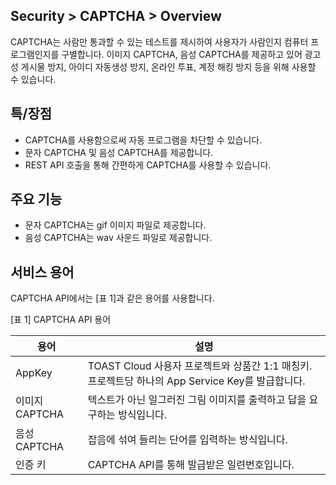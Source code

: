 ## Security > CAPTCHA > Overview

CAPTCHA는 사람만 통과할 수 있는 테스트를 제시하여 사용자가 사람인지 컴퓨터 프로그램인지를 구별합니다. 이미지 CAPTCHA, 음성 CAPTCHA를 제공하고 있어 광고성 게시물 방지, 아이디 자동생성 방지, 온라인 투표, 계정 해킹 방지 등을 위해 사용할 수 있습니다.

## 특/장점

- CAPTCHA를 사용함으로써 자동 프로그램을 차단할 수 있습니다.
- 문자 CAPTCHA 및 음성 CAPTCHA를 제공합니다.
- REST API 호출을 통해 간편하게 CAPTCHA를 사용할 수 있습니다.

## 주요 기능

- 문자 CAPTCHA는 gif 이미지 파일로 제공합니다.
- 음성 CAPTCHA는 wav 사운드 파일로 제공합니다.

## 서비스 용어

CAPTCHA API에서는 [표 1]과 같은 용어를 사용합니다.

[표 1] CAPTCHA API 용어

|용어|	설명|
|---|---|
|AppKey|	TOAST Cloud 사용자 프로젝트와 상품간 1:1 매칭키. 프로젝트당 하나의 App Service Key를 발급합니다.|
|이미지 CAPTCHA|	텍스트가 아닌 일그러진 그림 이미지를 출력하고 답을 요구하는 방식입니다.|
|음성 CAPTCHA|	잡음에 섞여 들리는 단어를 입력하는 방식입니다.|
|인증 키|	CAPTCHA API를 통해 발급받은 일련번호입니다.|
